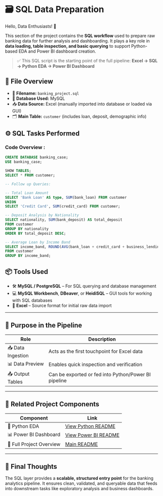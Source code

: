 # 🗃️ SQL Data Preparation
Hello, Data Enthusiasts! 👋 

This section of the project contains the **SQL workflow** used to prepare raw banking data for further analysis and dashboarding. It plays a key role in **data loading, table inspection, and basic querying** to support Python-based EDA and Power BI dashboard creation.
> ✅ This SQL script is the starting point of the full pipeline: **Excel → SQL → Python EDA → Power BI Dashboard**

## 📁 File Overview
- 📄 **Filename:** `banking_project.sql`
- 🧩 **Database Used:** MySQL
- 📥 **Data Source:** Excel (manually imported into database or loaded via GUI)
- 🗂️ **Main Table:** `customer` (includes loan, deposit, demographic info)

## ⚙️ SQL Tasks Performed

### Code Overview :
```sql
CREATE DATABASE banking_case;
USE banking_case;

SHOW TABLES;
SELECT * FROM customer;

-- Follow up Queries:

-- Total Loan Amount
SELECT 'Bank Loan' AS type, SUM(bank_loan) FROM customer
UNION
SELECT 'Credit Card', SUM(credit_card) FROM customer;

-- Deposit Analysis by Nationality
SELECT nationality, SUM(bank_deposit) AS total_deposit
FROM customer
GROUP BY nationality
ORDER BY total_deposit DESC;

-- Average Loan by Income Band
SELECT income_band, ROUND(AVG(bank_loan + credit_card + business_lending), 2) AS avg_loan
FROM customer
GROUP BY income_band;
```

## 📦 Tools Used
- 🛠️ **MySQL / PostgreSQL** – For SQL querying and database management  
- 💻 **MySQL Workbench**, **DBeaver**, or **HeidiSQL** – GUI tools for working with SQL databases  
- 📑 **Excel** – Source format for initial raw data import

---

## 🧠 Purpose in the Pipeline

| Role              | Description                                           |
|-------------------|-------------------------------------------------------|
| 📥 Data Ingestion  | Acts as the first touchpoint for Excel data          |
| 📊 Data Preview    | Enables quick inspection and verification            |
| 📤 Output Tables   | Can be exported or fed into Python/Power BI pipeline |

---

## 🧭 Related Project Components

| Component             | Link                        |
|-----------------------|-----------------------------|
| 🐍 Python EDA          | [View Python README](/Python%20EDA/README.MD) |
| 📊 Power BI Dashboard  | [View Power BI README](/Power%20BI/README.MD) |
| 📄 Full Project Overview | [Main README](/README.MD) |

---

## 🚀 Final Thoughts
The SQL layer provides a **scalable, structured entry point** for the banking analytics pipeline. It ensures clean, validated, and queryable data that feeds into downstream tasks like exploratory analysis and business dashboards.




